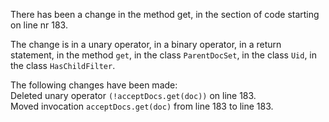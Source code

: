 There has been a change in the method get, in the section of code starting on line nr 183.
  
The change is in a unary operator, in a binary operator, in a return statement, in the method ```get```, in the class ```ParentDocSet```, in the class ```Uid```, in the class ```HasChildFilter```.
  
The following changes have been made:  
Deleted unary operator ```(!acceptDocs.get(doc))``` on line 183.  
Moved invocation ```acceptDocs.get(doc)``` from line 183 to line 183.  
